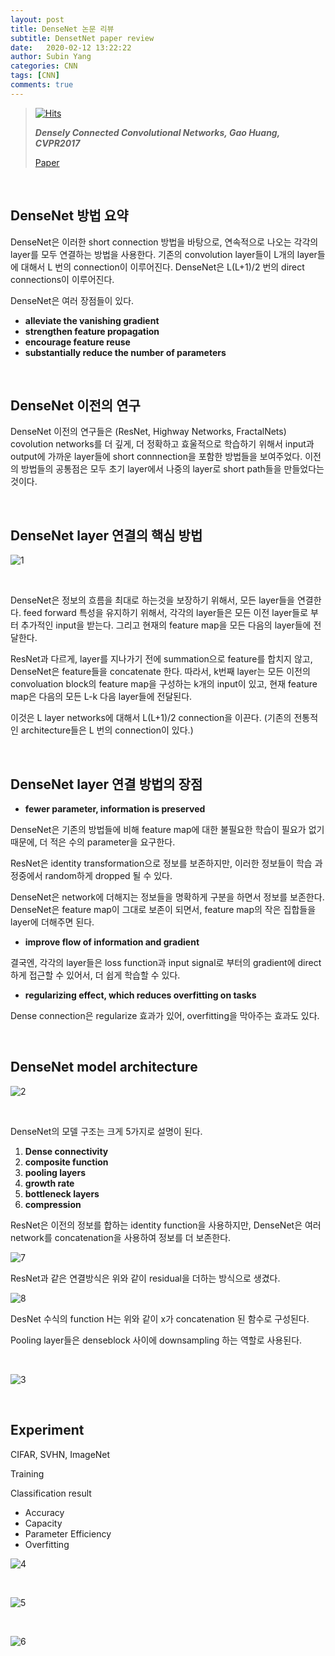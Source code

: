 ```yaml
---
layout: post
title: DenseNet 논문 리뷰
subtitle: DensetNet paper review
date:   2020-02-12 13:22:22
author: Subin Yang
categories: CNN
tags: [CNN]
comments: true
---
```






> [![Hits](https://hits.seeyoufarm.com/api/count/incr/badge.svg?url=https%3A%2F%2Fysbsb.github.io%2Fcnn%2F2020%2F02%2F12%2FDenseNet.html&count_bg=%2379C83D&title_bg=%23555555&icon=&icon_color=%23E7E7E7&title=hits&edge_flat=false)](https://hits.seeyoufarm.com)
>
> <strong><em>Densely Connected Convolutional Networks, Gao Huang, CVPR2017</em></strong>
>
> [Paper](https://arxiv.org/abs/1608.06993)



<br>

<h2>DenseNet 방법 요약</h2>

DenseNet은 이러한 short connection 방법을 바탕으로, 연속적으로 나오는 각각의 layer를 모두 연결하는 방법을 사용한다. 기존의 convolution layer들이 L개의 layer들에 대해서 L 번의 connection이 이루어진다. DenseNet은 L(L+1)/2 번의 direct connections이 이루어진다.

DenseNet은 여러 장점들이 있다.

- <strong>alleviate the vanishing gradient</strong>
- <strong>strengthen feature propagation</strong>
- <strong>encourage feature reuse</strong>
- <strong>substantially reduce the number of parameters</strong>

<br>

<h2>DenseNet 이전의 연구</h2>

DenseNet 이전의 연구들은 (ResNet, Highway Networks, FractalNets) covolution networks를 더 깊게, 더 정확하고 효울적으로 학습하기 위해서 input과 output에 가까운 layer들에 short connnection을 포함한 방법들을 보여주었다. 이전의 방법들의 공통점은 모두 초기 layer에서 나중의 layer로 short path들을 만들었다는 것이다.

<br>

<h2>DenseNet layer 연결의 핵심 방법</h2>

![1](https://user-images.githubusercontent.com/37301677/78472346-edee0e80-7772-11ea-8767-8061389f8658.PNG)

<br>

DenseNet은 정보의 흐름을 최대로 하는것을 보장하기 위해서, 모든 layer들을 연결한다. feed forward 특성을 유지하기 위해서, 각각의 layer들은 모든 이전 layer들로 부터 추가적인 input을 받는다. 그리고 현재의 feature map을 모든 다음의 layer들에 전달한다.

ResNet과 다르게, layer를 지나가기 전에 summation으로 feature를 합치지 않고, DenseNet은 feature들을 concatenate 한다. 따라서, k번째 layer는 모든 이전의 convoluation block의 feature map을 구성하는 k개의 input이 있고, 현재 feature map은 다음의 모든 L-k 다음 layer들에 전달된다.

이것은 L layer networks에 대해서 L(L+1)/2 connection을 이끈다. (기존의 전통적인 architecture들은 L 번의 connection이 있다.)

<br>

<h2>DenseNet layer 연결 방법의 장점</h2>

- <strong>fewer parameter, information is preserved</strong>

DenseNet은 기존의 방법들에 비해 feature map에 대한 불필요한 학습이 필요가 없기 때문에, 더 적은 수의 parameter을 요구한다.

ResNet은 identity transformation으로 정보를 보존하지만, 이러한 정보들이 학습 과정중에서 random하게 dropped 될 수 있다. 

DenseNet은 network에 더해지는 정보들을 명확하게 구분을 하면서 정보를 보존한다. DenseNet은 feature map이 그대로 보존이 되면서, feature map의 작은 집합들을 layer에 더해주면 된다.

- <strong>improve flow of information and gradient</strong>

결국엔, 각각의 layer들은 loss function과 input signal로 부터의 gradient에 direct하게 접근할 수 있어서, 더 쉽게 학습할 수 있다.

- <strong>regularizing effect, which reduces overfitting on tasks</strong>

Dense connection은 regularize 효과가 있어, overfitting을 막아주는 효과도 있다.

<br>

<h2>DenseNet model architecture</h2>

![2](https://user-images.githubusercontent.com/37301677/78472347-ef1f3b80-7772-11ea-92e0-3095e8d6883b.PNG)

<br>

DenseNet의 모델 구조는 크게 5가지로 설명이 된다.

1. <strong>Dense connectivity</strong>
2. <strong>composite function</strong>
3. <strong>pooling layers</strong>
4. <strong>growth rate</strong>
5. <strong>bottleneck layers</strong>
6. <strong>compression</strong>

ResNet은 이전의 정보를 합하는 identity function을 사용하지만, DenseNet은 여러 network를 concatenation을 사용하여 정보를 더 보존한다.

![7](https://user-images.githubusercontent.com/37301677/78472447-cea3b100-7773-11ea-8ce6-fc85057d54ba.PNG)

ResNet과 같은 연결방식은 위와 같이 residual을 더하는 방식으로 생겼다.

![8](https://user-images.githubusercontent.com/37301677/78472448-cfd4de00-7773-11ea-9460-5713f2499f87.PNG)

DesNet 수식의 function H는 위와 같이 x가 concatenation 된 함수로 구성된다.

Pooling layer들은 denseblock 사이에 downsampling 하는 역할로 사용된다.

<br>

![3](https://user-images.githubusercontent.com/37301677/78472348-f0e8ff00-7772-11ea-8ac7-4d51242c07a2.PNG)

<br>

<h2>Experiment</h2>

CIFAR, SVHN, ImageNet

Training

Classification result

- Accuracy
- Capacity
- Parameter Efficiency
- Overfitting

![4](https://user-images.githubusercontent.com/37301677/78472349-f0e8ff00-7772-11ea-9c49-43126d8853c9.PNG)

<br>

![5](https://user-images.githubusercontent.com/37301677/78472350-f1819580-7772-11ea-8ed9-cf7fa7a03392.PNG)

<br>

![6](https://user-images.githubusercontent.com/37301677/78472387-36a5c780-7773-11ea-92af-79ed6efc122d.PNG)



<br>